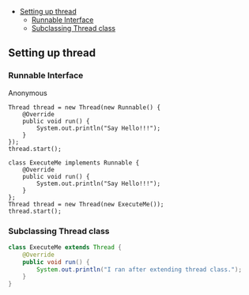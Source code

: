 <!-- TOC -->
  * [Setting up thread](#setting-up-thread)
    * [Runnable Interface](#runnable-interface)
    * [Subclassing Thread class](#subclassing-thread-class)
<!-- TOC -->

## Setting up thread

### Runnable Interface

Anonymous
```
Thread thread = new Thread(new Runnable() {
    @Override
    public void run() {
        System.out.println("Say Hello!!!");    
    }
});
thread.start();
```

```
class ExecuteMe implements Runnable {
    @Override
    public void run() {
        System.out.println("Say Hello!!!");
    }
};
Thread thread = new Thread(new ExecuteMe());
thread.start();
```

### Subclassing Thread class

```java
class ExecuteMe extends Thread {
    @Override
    public void run() {
        System.out.println("I ran after extending thread class.");
    }
}

```